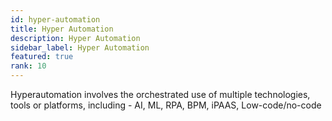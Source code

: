 ```yaml
---
id: hyper-automation
title: Hyper Automation
description: Hyper Automation
sidebar_label: Hyper Automation
featured: true
rank: 10
---
```

 
Hyperautomation involves the orchestrated use of multiple technologies, tools or platforms, including - AI, ML, RPA, BPM, iPAAS, Low-code/no-code 